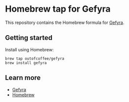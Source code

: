 # Homebrew tap for Gefyra

This repository contains the Homebrew formula for [Gefyra](https://github.com/outofcoffee/gefyra).

## Getting started

Install using Homebrew:

    brew tap outofcoffee/gefyra
    brew install gefyra

## Learn more

- [Gefyra](https://github.com/outofcoffee/gefyra)
- [Homebrew](https://brew.sh/)
